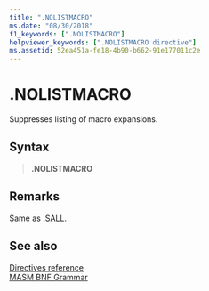 ```yaml
---
title: ".NOLISTMACRO"
ms.date: "08/30/2018"
f1_keywords: [".NOLISTMACRO"]
helpviewer_keywords: [".NOLISTMACRO directive"]
ms.assetid: 52ea451a-fe18-4b90-b662-91e177011c2e
---
```

# .NOLISTMACRO

Suppresses listing of macro expansions.

## Syntax

> **.NOLISTMACRO**

## Remarks

Same as [.SALL](../../assembler/masm/dot-sall.md).

## See also

[Directives reference](directives-reference.md)<br/>
[MASM BNF Grammar](masm-bnf-grammar.md)
